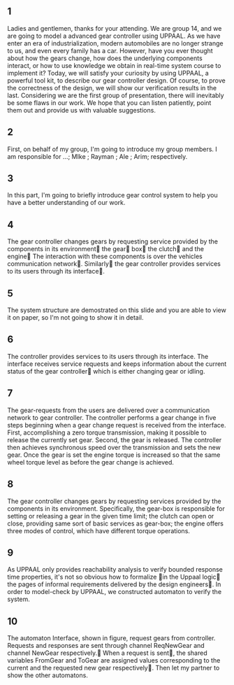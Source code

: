 ## 1

Ladies and gentlemen, thanks for your attending. We are group 14, and we are going to model a advanced gear controller using UPPAAL. As we have enter an era of industrialization, modern automobiles are no longer strange to us, and even every family has a car. However, have you ever thought about how the gears change, how does the underlying components interact, or how to use knowledge we obtain in real-time system course to implement it? Today, we will satisfy your curiosity by using UPPAAL, a powerful tool kit, to describe our gear controller design. Of course, to prove the correctness of the design, we will show our verification results in the last. Considering we are the first group of presentation, there will inevitably be some flaws in our work. We hope that you can listen patiently, point them out and provide us with valuable suggestions.

## 2

First, on behalf of my group, I'm going to introduce my group members. I am responsible for ...; MIke ; Rayman ; Ale ; Arim; respectively.

## 3

In this part, I'm going to briefly introduce gear control system to help you have a better understanding of our work.

## 4

The gear controller changes gears by requesting service provided by the components in its environment􏶘 the gear􏶧 box􏶦 the clutch􏶦 and the engine􏶙 The interaction with these components is over the vehicles communication network􏶙. Similarly􏶦 the gear controller provides services to its users through its interface􏶙. 

## 5

The system structure are demostrated on this slide and you are able to view it on paper, so I'm not going to show it in detail.

## 6

The controller provides services to its users through its interface. The interface receives service requests and keeps information about the current status of the gear controller􏶦 which is either changing gear or idling.

## 7

The gear-requests from the users are delivered over a communication network to gear controller. The controller performs a gear change in five steps beginning when a gear change request is received from the interface. First, accomplishing a zero torque transmission, making it possible to release the currently set gear. Second, the gear is released. The controller then achieves synchronous speed over the transmission and sets the new gear. Once the gear is set the engine torque is increased so that the same wheel torque level as before the gear change is achieved.

## 8

The gear controller changes gears by requesting services provided by the components in its environment. Specifically, the gear-box is responsible for setting or releasing a gear in the given time limit; the clutch can open or close, providing same sort of basic services as gear-box; the engine offers three modes of control, which have different torque operations. 

## 9

As UPPAAL only provides reachability analysis to verify bounded response time properties, it's not so obvious how to formalize 􏶤in the Uppaal logic􏶥 the pages of informal requirements delivered by the design engineers􏶙. In order to model-check by UPPAAL, we constructed automaton to verify the system.

## 10

The automaton Interface, shown in figure, request gears from controller. Requests and responses are sent through channel ReqNewGear and channel NewGear respectively.􏶙 When a request is sent􏶦, the shared variables FromGear and ToGear are assigned values corresponding to the current and the requested new gear respectively􏶙. Then let my partner to show the other automatons.